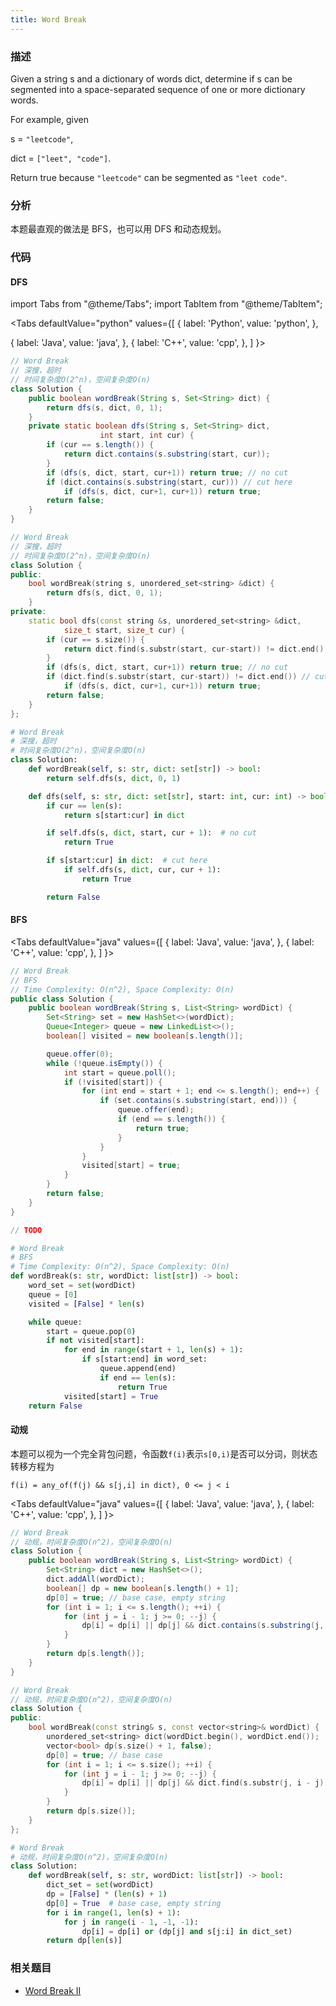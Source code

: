 ```yaml
---
title: Word Break
---
```


### 描述

Given a string s and a dictionary of words dict, determine if s can be segmented into a space-separated sequence of one or more dictionary words.

For example, given

s = `"leetcode"`,

dict = `["leet", "code"]`.

Return true because `"leetcode"` can be segmented as `"leet code"`.

### 分析

本题最直观的做法是 BFS，也可以用 DFS 和动态规划。

### 代码

#### DFS

import Tabs from "@theme/Tabs";
import TabItem from "@theme/TabItem";

<Tabs
defaultValue="python"
values={[
{ label: 'Python', value: 'python', },

{ label: 'Java', value: 'java', },
{ label: 'C++', value: 'cpp', },
]
}>
<TabItem value="java">

```java
// Word Break
// 深搜，超时
// 时间复杂度O(2^n)，空间复杂度O(n)
class Solution {
    public boolean wordBreak(String s, Set<String> dict) {
        return dfs(s, dict, 0, 1);
    }
    private static boolean dfs(String s, Set<String> dict,
                    int start, int cur) {
        if (cur == s.length()) {
            return dict.contains(s.substring(start, cur));
        }
        if (dfs(s, dict, start, cur+1)) return true; // no cut
        if (dict.contains(s.substring(start, cur))) // cut here
            if (dfs(s, dict, cur+1, cur+1)) return true;
        return false;
    }
}
```

</TabItem>
<TabItem value="cpp">

```cpp
// Word Break
// 深搜，超时
// 时间复杂度O(2^n)，空间复杂度O(n)
class Solution {
public:
    bool wordBreak(string s, unordered_set<string> &dict) {
        return dfs(s, dict, 0, 1);
    }
private:
    static bool dfs(const string &s, unordered_set<string> &dict,
            size_t start, size_t cur) {
        if (cur == s.size()) {
            return dict.find(s.substr(start, cur-start)) != dict.end();
        }
        if (dfs(s, dict, start, cur+1)) return true; // no cut
        if (dict.find(s.substr(start, cur-start)) != dict.end()) // cut here
            if (dfs(s, dict, cur+1, cur+1)) return true;
        return false;
    }
};
```

</TabItem>

<TabItem value="python">

```python
# Word Break
# 深搜，超时
# 时间复杂度O(2^n)，空间复杂度O(n)
class Solution:
    def wordBreak(self, s: str, dict: set[str]) -> bool:
        return self.dfs(s, dict, 0, 1)

    def dfs(self, s: str, dict: set[str], start: int, cur: int) -> bool:
        if cur == len(s):
            return s[start:cur] in dict

        if self.dfs(s, dict, start, cur + 1):  # no cut
            return True

        if s[start:cur] in dict:  # cut here
            if self.dfs(s, dict, cur, cur + 1):
                return True

        return False
```

</TabItem>
</Tabs>

#### BFS

<Tabs
defaultValue="java"
values={[
{ label: 'Java', value: 'java', },
{ label: 'C++', value: 'cpp', },
]
}>
<TabItem value="java">

```java
// Word Break
// BFS
// Time Complexity: O(n^2), Space Complexity: O(n)
public class Solution {
    public boolean wordBreak(String s, List<String> wordDict) {
        Set<String> set = new HashSet<>(wordDict);
        Queue<Integer> queue = new LinkedList<>();
        boolean[] visited = new boolean[s.length()];

        queue.offer(0);
        while (!queue.isEmpty()) {
            int start = queue.poll();
            if (!visited[start]) {
                for (int end = start + 1; end <= s.length(); end++) {
                    if (set.contains(s.substring(start, end))) {
                        queue.offer(end);
                        if (end == s.length()) {
                            return true;
                        }
                    }
                }
                visited[start] = true;
            }
        }
        return false;
    }
}
```

</TabItem>
<TabItem value="cpp">

```cpp
// TODO
```

</TabItem>

<TabItem value="python">

```python
# Word Break
# BFS
# Time Complexity: O(n^2), Space Complexity: O(n)
def wordBreak(s: str, wordDict: list[str]) -> bool:
    word_set = set(wordDict)
    queue = [0]
    visited = [False] * len(s)

    while queue:
        start = queue.pop(0)
        if not visited[start]:
            for end in range(start + 1, len(s) + 1):
                if s[start:end] in word_set:
                    queue.append(end)
                    if end == len(s):
                        return True
            visited[start] = True
    return False
```

</TabItem>
</Tabs>

#### 动规

本题可以视为一个完全背包问题，令函数`f(i)`表示`s[0,i)`是否可以分词，则状态转移方程为

`f(i) = any_of(f(j) && s[j,i] in dict), 0 <= j < i`

<Tabs
defaultValue="java"
values={[
{ label: 'Java', value: 'java', },
{ label: 'C++', value: 'cpp', },
]
}>
<TabItem value="java">

```java
// Word Break
// 动规，时间复杂度O(n^2)，空间复杂度O(n)
class Solution {
    public boolean wordBreak(String s, List<String> wordDict) {
        Set<String> dict = new HashSet<>();
        dict.addAll(wordDict);
        boolean[] dp = new boolean[s.length() + 1];
        dp[0] = true; // base case, empty string
        for (int i = 1; i <= s.length(); ++i) {
            for (int j = i - 1; j >= 0; --j) {
                dp[i] = dp[i] || dp[j] && dict.contains(s.substring(j, i));
            }
        }
        return dp[s.length()];
    }
}
```

</TabItem>
<TabItem value="cpp">

```cpp
// Word Break
// 动规，时间复杂度O(n^2)，空间复杂度O(n)
class Solution {
public:
    bool wordBreak(const string& s, const vector<string>& wordDict) {
        unordered_set<string> dict(wordDict.begin(), wordDict.end());
        vector<bool> dp(s.size() + 1, false);
        dp[0] = true; // base case
        for (int i = 1; i <= s.size(); ++i) {
            for (int j = i - 1; j >= 0; --j) {
                dp[i] = dp[i] || dp[j] && dict.find(s.substr(j, i - j)) != dict.end();
            }
        }
        return dp[s.size()];
    }
};
```

</TabItem>

<TabItem value="python">

```python
# Word Break
# 动规，时间复杂度O(n^2)，空间复杂度O(n)
class Solution:
    def wordBreak(self, s: str, wordDict: list[str]) -> bool:
        dict_set = set(wordDict)
        dp = [False] * (len(s) + 1)
        dp[0] = True  # base case, empty string
        for i in range(1, len(s) + 1):
            for j in range(i - 1, -1, -1):
                dp[i] = dp[i] or (dp[j] and s[j:i] in dict_set)
        return dp[len(s)]
```

</TabItem>
</Tabs>

### 相关题目

- [Word Break II](word-break-ii.md)
